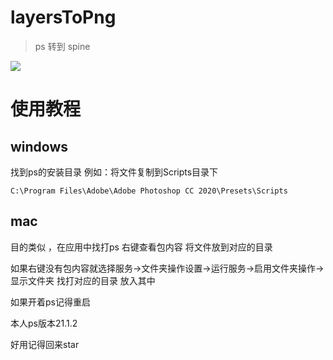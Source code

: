 # layersToPng

> ps 转到 spine 

![](https://gitee.com/artiely/Figure-bed/raw/master/20211223161945.png)

# 使用教程

## windows
找到ps的安装目录 例如：将文件复制到Scripts目录下
```
C:\Program Files\Adobe\Adobe Photoshop CC 2020\Presets\Scripts
```

## mac
目的类似 ，在应用中找打ps 右键查看包内容 将文件放到对应的目录

如果右键没有包内容就选择服务->文件夹操作设置->运行服务->启用文件夹操作->显示文件夹 找打对应的目录 放入其中

如果开着ps记得重启

本人ps版本21.1.2

好用记得回来star
